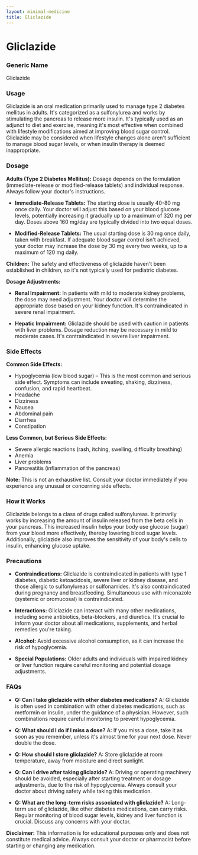 ```yaml
---
layout: minimal-medicine
title: Gliclazide
---
```


# Gliclazide
### Generic Name
Gliclazide

### Usage
Gliclazide is an oral medication primarily used to manage type 2 diabetes mellitus in adults. It's categorized as a sulfonylurea and works by stimulating the pancreas to release more insulin.  It's typically used as an adjunct to diet and exercise, meaning it's most effective when combined with lifestyle modifications aimed at improving blood sugar control. Gliclazide may be considered when lifestyle changes alone aren't sufficient to manage blood sugar levels, or when insulin therapy is deemed inappropriate.


### Dosage

**Adults (Type 2 Diabetes Mellitus):** Dosage depends on the formulation (immediate-release or modified-release tablets) and individual response.  Always follow your doctor's instructions.

* **Immediate-Release Tablets:**  The starting dose is usually 40-80 mg once daily.  Your doctor will adjust this based on your blood glucose levels, potentially increasing it gradually up to a maximum of 320 mg per day. Doses above 160 mg/day are typically divided into two equal doses.

* **Modified-Release Tablets:** The usual starting dose is 30 mg once daily, taken with breakfast.  If adequate blood sugar control isn't achieved, your doctor may increase the dose by 30 mg every two weeks, up to a maximum of 120 mg daily.

**Children:** The safety and effectiveness of gliclazide haven't been established in children, so it's not typically used for pediatric diabetes.

**Dosage Adjustments:**

* **Renal Impairment:** In patients with mild to moderate kidney problems, the dose may need adjustment.  Your doctor will determine the appropriate dose based on your kidney function.  It's contraindicated in severe renal impairment.

* **Hepatic Impairment:**  Gliclazide should be used with caution in patients with liver problems. Dosage reduction may be necessary in mild to moderate cases. It's contraindicated in severe liver impairment.


### Side Effects

**Common Side Effects:**

* Hypoglycemia (low blood sugar) – This is the most common and serious side effect. Symptoms can include sweating, shaking, dizziness, confusion, and rapid heartbeat.
* Headache
* Dizziness
* Nausea
* Abdominal pain
* Diarrhea
* Constipation

**Less Common, but Serious Side Effects:**

* Severe allergic reactions (rash, itching, swelling, difficulty breathing)
* Anemia
* Liver problems
* Pancreatitis (inflammation of the pancreas)

**Note:** This is not an exhaustive list.  Consult your doctor immediately if you experience any unusual or concerning side effects.

### How it Works

Gliclazide belongs to a class of drugs called sulfonylureas. It primarily works by increasing the amount of insulin released from the beta cells in your pancreas.  This increased insulin helps your body use glucose (sugar) from your blood more effectively, thereby lowering blood sugar levels.  Additionally, gliclazide also improves the sensitivity of your body's cells to insulin, enhancing glucose uptake.

### Precautions

* **Contraindications:** Gliclazide is contraindicated in patients with type 1 diabetes, diabetic ketoacidosis, severe liver or kidney disease, and those allergic to sulfonylureas or sulfonamides.  It's also contraindicated during pregnancy and breastfeeding.  Simultaneous use with miconazole (systemic or oromucosal) is contraindicated.

* **Interactions:** Gliclazide can interact with many other medications, including some antibiotics, beta-blockers, and diuretics.  It's crucial to inform your doctor about all medications, supplements, and herbal remedies you're taking.

* **Alcohol:** Avoid excessive alcohol consumption, as it can increase the risk of hypoglycemia.

* **Special Populations:**  Older adults and individuals with impaired kidney or liver function require careful monitoring and potential dosage adjustments.


### FAQs

* **Q: Can I take gliclazide with other diabetes medications?** A:  Gliclazide is often used in combination with other diabetes medications, such as metformin or insulin, under the guidance of a physician.  However, such combinations require careful monitoring to prevent hypoglycemia.

* **Q: What should I do if I miss a dose?** A: If you miss a dose, take it as soon as you remember, unless it's almost time for your next dose. Never double the dose.

* **Q: How should I store gliclazide?** A: Store gliclazide at room temperature, away from moisture and direct sunlight.

* **Q: Can I drive after taking gliclazide?** A: Driving or operating machinery should be avoided, especially after starting treatment or dosage adjustments, due to the risk of hypoglycemia.  Always consult your doctor about driving safety while taking this medication.

* **Q: What are the long-term risks associated with gliclazide?** A:  Long-term use of gliclazide, like other diabetes medications, can carry risks.  Regular monitoring of blood sugar levels, kidney and liver function is crucial.  Discuss any concerns with your doctor.

**Disclaimer:** This information is for educational purposes only and does not constitute medical advice.  Always consult your doctor or pharmacist before starting or changing any medication.
